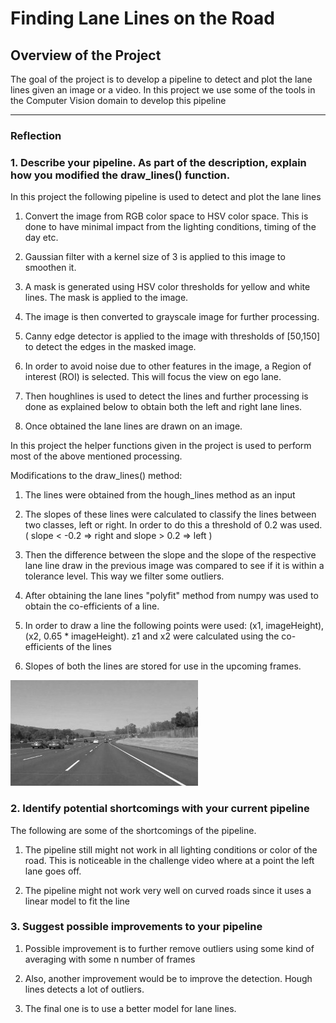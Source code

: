 # **Finding Lane Lines on the Road** 

## Overview of the Project

The goal of the project is to develop a pipeline to detect and plot the lane lines given an image or a video. In this project we use some of the tools in the Computer Vision domain to develop this pipeline


[//]: # (Image References)

[image1]: ./examples/grayscale.jpg "Grayscale"

---

### Reflection

### 1. Describe your pipeline. As part of the description, explain how you modified the draw_lines() function.

In this project the following pipeline is used to detect and plot the lane lines

1. Convert the image from RGB color space to HSV color space. This is done to have minimal impact from the lighting conditions, timing of the day etc.

2. Gaussian filter with a kernel size of 3 is applied to this image to smoothen it.

3. A mask is generated using HSV color thresholds for yellow and white lines. The mask is applied to the image.

4. The image is then converted to grayscale image for further processing.

5. Canny edge detector is applied to the image with thresholds of [50,150] to detect the edges in the masked image.

6. In order to avoid noise due to other features in the image, a Region of interest (ROI) is selected. This will focus the    view on ego lane.

7. Then houghlines is used to detect the lines and further processing is done as explained below to obtain both the left      and right lane lines.

8. Once obtained the lane lines are drawn on an image.

In this project the helper functions given in the project is used to perform most of the above mentioned processing.

Modifications to the draw_lines() method:

1. The lines were obtained from the hough_lines method as an input

2. The slopes of these lines were calculated to classify the lines between two classes, left or right. In order to do this     a threshold of 0.2 was used. ( slope < -0.2 => right and slope > 0.2 => left )

3. Then the difference between the slope and the slope of the respective lane line draw in the previous image was compared    to see if it is within a tolerance level. This way we filter some outliers.

4. After obtaining the lane lines "polyfit" method from numpy was used to obtain the co-efficients of a line.

5. In order to draw a line the following points were used: (x1, imageHeight), (x2, 0.65 * imageHeight). z1 and x2 were        calculated using the co-efficients of the lines

6. Slopes of both the lines are stored for use in the upcoming frames.

![alt text][image1]


### 2. Identify potential shortcomings with your current pipeline

The following are some of the shortcomings of the pipeline.

1. The pipeline still might not work in all lighting conditions or color of the road. This is noticeable in  the challenge    video where at a point the left lane goes off.

2. The pipeline might not work very well on curved roads since it uses a linear model to fit the line


### 3. Suggest possible improvements to your pipeline

1. Possible improvement is to further remove outliers using some kind of averaging with some n number of frames

2. Also, another improvement would be to improve the detection. Hough lines detects a lot of outliers. 

3. The final one is to use a better model for lane lines.
